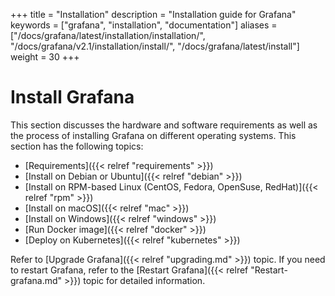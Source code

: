 +++
title = "Installation"
description = "Installation guide for Grafana"
keywords = ["grafana", "installation", "documentation"]
aliases = ["/docs/grafana/latest/installation/installation/", "/docs/grafana/v2.1/installation/install/", "/docs/grafana/latest/install"]
weight = 30
+++

# Install Grafana

This section discusses the hardware and software requirements as well as the process of installing Grafana on different operating systems. This section has the following topics:

- [Requirements]({{< relref "requirements" >}})
- [Install on Debian or Ubuntu]({{< relref "debian" >}})
- [Install on RPM-based Linux (CentOS, Fedora, OpenSuse, RedHat)]({{< relref "rpm" >}})
- [Install on macOS]({{< relref "mac" >}})
- [Install on Windows]({{< relref "windows" >}})
- [Run Docker image]({{< relref "docker" >}})
- [Deploy on Kubernetes]({{< relref "kubernetes" >}})

Refer to [Upgrade Grafana]({{< relref "upgrading.md" >}}) topic. If you need to restart Grafana, refer to the [Restart Grafana]({{< relref "Restart-grafana.md" >}})
topic for detailed information.
